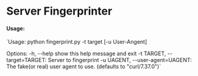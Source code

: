 # Server Fingerprinter

#### Usage:
`Usage: python fingerprint.py -t target [-u User-Angent]

Options:
  -h, --help            show this help message and exit
  -t TARGET, --target=TARGET: Server to fingerprint
  -u UAGENT, --user-agent=UAGENT: The fake(or real) user agent to use. (defaults to "curl/7.37.0")`
  
